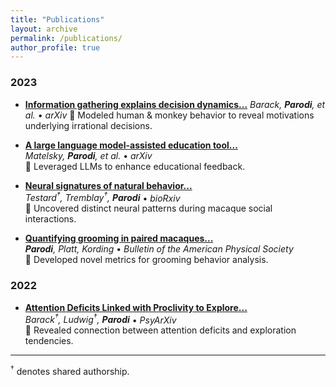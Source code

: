 ```yaml
---
title: "Publications"
layout: archive
permalink: /publications/
author_profile: true
---
```

### 2023
- **[Information gathering explains decision dynamics...](https://www.biorxiv.org/content/10.1101/2023.10.14.562362v1)** _Barack, **Parodi**, et al._ • _arXiv_
  🔑 Modeled human & monkey behavior to reveal motivations underlying irrational decisions.

- **[A large language model-assisted education tool...](https://arxiv.org/abs/2308.02439)**  
  _Matelsky, **Parodi**, et al._ • _arXiv_  
  🔑 Leveraged LLMs to enhance educational feedback.

- **[Neural signatures of natural behavior...](https://www.biorxiv.org/content/10.1101/2023.07.05.547833v1)**  
  _Testard<sup>†</sup>, Tremblay<sup>†</sup>, **Parodi**_ • _bioRxiv_  
  🔑 Uncovered distinct neural patterns during macaque social interactions.

- **[Quantifying grooming in paired macaques...](https://scholar.google.com/citations?view_op=view_citation&hl=en&user=kqW-zA0A5dAC&citation_for_view=kqW-zA0A5dAC:2osOgNQ5qMEC)**  
  _**Parodi**, Platt, Kording_ • _Bulletin of the American Physical Society_  
  🔑 Developed novel metrics for grooming behavior analysis.

### 2022
- **[Attention Deficits Linked with Proclivity to Explore...](https://psyarxiv.com/nyvjq/)**  
  _Barack<sup>†</sup>, Ludwig<sup>†</sup>, **Parodi**_ • _PsyArXiv_  
  🔑 Revealed connection between attention deficits and exploration tendencies.

---

<sup>†</sup> denotes shared authorship.

<!--
## 2023
[A large language model-assisted education tool to provide feedback on open-ended responses](https://arxiv.org/abs/2308.02439) Matelsky, J.K., **Parodi, F.**, Liu, T., Lange, R.D., Kording, K.P. _arXiv preprint_ (2023).
- Key Insight: Leveraged LLMs to enhance educational feedback mechanisms.

[Neural signatures of natural behavior in freely-socializing macaques.](https://www.biorxiv.org/content/10.1101/2023.07.05.547833v1) Testard, C.<sup>†</sup>, Tremblay, S.<sup>†</sup>, **Parodi, F.**, DiTullio, R., Acevedo-Ithier, A., Gardiner, K., Kording, K., Platt, M. _bioRxiv preprint_ (2023).
- Key Insight: Uncovered distinct neural patterns during social interactions in macaques.

[Quantifying grooming in paired macaques.](https://scholar.google.com/citations?view_op=view_citation&hl=en&user=kqW-zA0A5dAC&citation_for_view=kqW-zA0A5dAC:2osOgNQ5qMEC) **Parodi, F.**, Platt, M.L., Kording, K.P.  _Bulletin of the American Physical Society_ (2023).
- Key Insight: Introduced novel metrics for grooming behavior analysis.

## 2022
[Attention Deficits Linked with Proclivity to Explore while Foraging.](https://psyarxiv.com/nyvjq/) Barack, D.<sup>†</sup>, Ludwig, V.<sup>†</sup>, **Parodi, F.**, Ahmed, N., Ramakrishnan, A., Brannon, E., Platt, M. _PsyArXiv preprint_ (2022).
- Key Insight: Revealed connection between attention deficits and exploration tendencies.

<br>† denotes shared authorship.
-->
